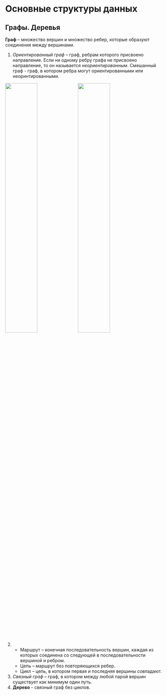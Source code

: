 # Основные структуры данных

## Графы. Деревья

**Граф** – множество вершин и множество ребер, которые образуют соединения между вершинами. 

1. *Ориентированный граф* – граф, ребрам которого присвоено направление. Если ни одному ребру графа не присвоено направление, то он называется *неориентированным*. Смешанный граф - граф, в котором ребра могут ориентированными или неоринтированными.

<img src="https://upload.wikimedia.org/wikipedia/commons/thumb/b/bf/Undirected.svg/1920px-Undirected.svg.png)" width="45%" max-width="200px"/>
<img src="https://upload.wikimedia.org/wikipedia/commons/thumb/a/a2/Directed.svg/1920px-Directed.svg.png)" width="45%" max-width="200px"/>


2. - Маршрут – конечная последовательность вершин, каждая из которых соединена со следующей в последовательности вершиной и ребром.
   - Цепь – маршрут без повторяющихся ребер.
   - Цикл – цепь, в котором первая и последняя вершины совпадают.
3. *Связный граф* – граф, в котором между любой парой вершин существует как минимум один путь.
4. **Дерево** - связный граф без циклов.